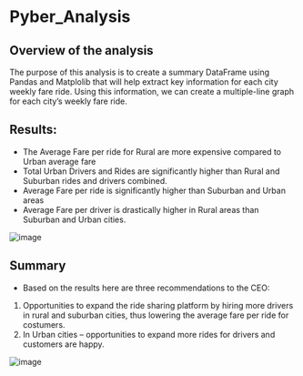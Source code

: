 # Pyber_Analysis
## Overview of the analysis

The purpose of this analysis is to create a summary DataFrame using Pandas and Matplolib that will help extract key information for each city weekly fare ride. Using this information, we can create a multiple-line graph for each city’s weekly fare ride.

## Results: 

-	The Average Fare per ride for Rural are more expensive compared to Urban average fare
-	Total Urban Drivers and Rides are significantly higher than Rural and Suburban rides and drivers combined.
-	Average Fare per ride is significantly higher than Suburban and Urban areas 
-	Average Fare per driver is drastically higher in Rural areas than Suburban and Urban cities.

![image](https://user-images.githubusercontent.com/91576834/143370894-366021fe-969a-444e-8a81-720df5473d5f.png)

## Summary 

-	Based on the results here are three recommendations to the CEO:
1.	Opportunities to expand the ride sharing platform by hiring more drivers in rural and suburban cities, thus lowering the average fare per ride for costumers.
2.	In Urban cities – opportunities to expand more rides for drivers and customers are happy. 

![image](https://user-images.githubusercontent.com/91576834/143371034-2f383d18-884f-408d-a3b5-1b8cc358d728.png)



